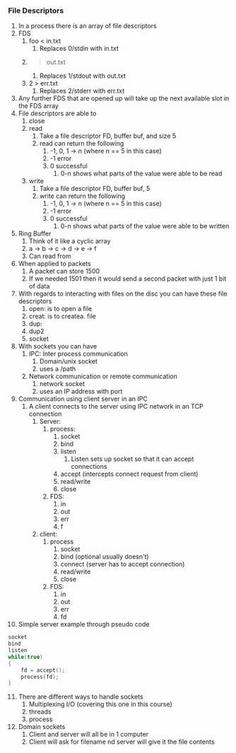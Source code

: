 ### File Descriptors
1. In a process there is an array of file descriptors
2. FDS
	1. foo < in.txt
		1. Replaces 0/stdin with in.txt
	2. > out.txt
		1. Replaces 1/stdout with out.txt
	3. 2 > err.txt
		1. Replaces 2/stderr with err.txt
3. Any further FDS that are opened up will take up the next available slot in the FDS array 
4. File descriptors are able to 
	1. close
	2. read 
		1. Take a file descriptor FD, buffer buf, and size 5
		2. read can return the following
			1. -1, 0, 1 -> n (where n == 5 in this case)
			2. -1 error
			3. 0 successful 
				1. 0-n shows what parts of the value were able to be read 
	3. write
		1. Take a file descriptor FD, buffer buf, 5
		2. write can return the following
			1. -1, 0, 1 -> n (where n == 5 in this case)
			2. -1 error
			3. 0 successful 
				1. 0-n shows what parts of the value were able to be written 
5. Ring Buffer
	1. Think of it like a cyclic array
	2. a -> b -> c -> d -> e -> f
	3. Can read from 
6. When applied to packets
	1. A packet can store 1500 
	2. If we needed 1501 then it would send a second packet with just 1 bit of data
7. With regards to interacting with files on the disc you can have these file descriptors
	1. open: is to open a file
	2. creat: is to createa. file
	3. dup:
	4. dup2
	5. socket
8. With sockets you can have
	1. IPC: Inter process communication
		1. Domain/unix socket
		2. uses a /path
	2. Network communication or remote communication
		1. network socket
		2. uses an IP address with port 
9. Communication using client server in an IPC
	1. A client connects to the server using IPC network in an TCP connection
		1. Server:
			1. process:
				1. socket
				2. bind
				3. listen
					1. Listen sets up socket so that it can accept connections
				4. accept (intercepts connect request from client)
				5. read/write
				6. close
			2. FDS:
				1. in
				2. out
				3. err
				4. f
		2. client:
			1. process
				1. socket
				2. bind (optional usually doesn't)
				3. connect (server has to accept connection)
				4. read/write
				5. close
			2. FDS:
				1. in
				2. out
				3. err
				4. fd
10. Simple server example through pseudo code
```c
socket
bind
listen
while(true)
{
	fd = accept();
	process(fd);
}
```
11. There are different ways to handle sockets
	1. Multiplexing I/O (covering this one in this course)
	2. threads
	3. process
12. Domain sockets
	1. Client and server will all be in 1 computer
	2. Client will ask for filename nd server will give it the file contents